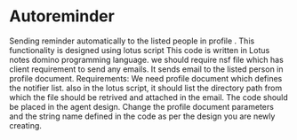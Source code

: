 # Autoreminder
Sending reminder automatically to the listed people in profile . This functionality is designed using lotus script
This code is written in Lotus notes domino programming language. we should require nsf file which has client requirement to send any emails.
It sends email to the listed person in profile document. 
 Requirements: We need profile document which defines the notifier list. also in the lotus script, it should list the directory path from which the file should be retrived and attached in the email. 
The code should be placed in the agent design.  Change the profile document parameters and the string name defined in the code as per the design you are newly creating. 
